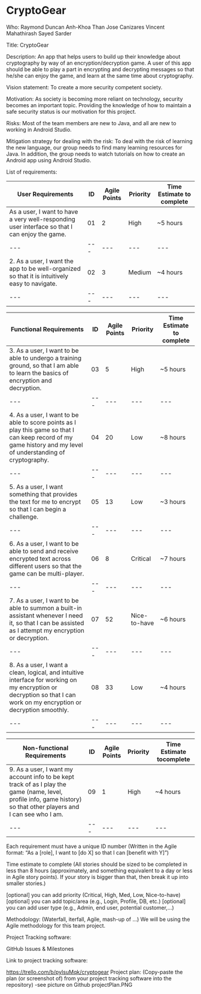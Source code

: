 # CryptoGear

Who:
Raymond Duncan
Anh-Khoa Than
Jose Canizares
Vincent Mahathirash
Sayed Sarder

Title:
CryptoGear

Description: 
An app that helps users to build up their knowledge about cryptography by way of an encryption/decryption game. A user of this app should be able to play a part in encrypting and decrypting messages so that he/she can enjoy the game, and learn at the same time about cryptography.

Vision statement: 
To create a more security competent society.

Motivation: 
As society is becoming more reliant on technology, security becomes an important topic. Providing the knowledge of how to maintain a safe security status is our motivation for this project. 

Risks: Most of the team members are new to Java, and all are new to working in Android Studio.

Mitigation strategy for dealing with the risk:
To deal with the risk of learning the new language, our group needs to find many learning resources for Java. In addition, the group needs to watch tutorials on how to create an Android app using Android Studio.

List of requirements: 


| User Requirements   | ID | Agile Points | Priority | Time Estimate to complete|
|---|---|---|---|---|
|  As a user, I want to have a very well-responding user interface so that I can enjoy the game. | 01 |  2 | High | ~5 hours|
|---|---|---|---|---|
|  2. As a user, I want the app to be well-organized so that it is intuitively easy to navigate.  | 02  | 3 | Medium| ~4 hours|
|---|---|---|---|---|



| Functional Requirements   | ID | Agile Points | Priority | Time Estimate to complete|
|---|---|---|---|---|
|  3. As a user, I want to be able to undergo a training ground, so that I am able to learn the basics of encryption and decryption. | 03  | 5 | High | ~5 hours|
|---|---|---|---|---|
|  4. As a user, I want to be able to score points as I play this game so that I can keep record of my game history and my level of understanding of cryptography.  | 04 | 20 |	Low | ~8 hours|
|---|---|---|---|---|
|  5. As a user, I want something that provides the text for me to encrypt so that I can begin a challenge. | 05  | 13 | Low | ~3 hours|
|---|---|---|---|---|
|  6. As a user, I want to be able to send and receive encrypted text across different users so that the game can be multi-player. | 06 | 8 | Critical | ~7 hours|
|---|---|---|---|---|
|  7. As a user, I want to be able to summon a built-in assistant whenever I need it, so that I can be assisted as I attempt my encryption or decryption. | 07 |52  | Nice-to-have| ~6 hours|
|---|---|---|---|---|
|  8. As a user, I want a clean, logical, and intuitive interface for working on my encryption or decryption so that I can work on my encryption or decryption smoothly. | 08 | 33 | Low | ~4 hours|
|---|---|---|---|---|



| Non-functional Requirements   |ID | Agile Points | Priority | Time Estimate tocomplete|
|---|---|---|---|---|
|  9. As a user, I want my account info to be kept track of as I play the game (name, level, profile info, game history) so that other players and I can see who I am. | 09  |  1 |High |~4 hours|
|---|---|---|---|---|




Each requirement must have a unique ID number
(Written in the Agile format: “As a [role], I want to [do X] so that I can [benefit with Y]”)

Time estimate to complete
(All stories should be sized to be completed in less than 8 hours (approximately, and something equivalent to a day or less in Agile story points). If your story is bigger than that, then break it up into smaller stories.)

[optional] you can add priority (Critical, High, Med, Low, Nice-to-have)
[optional] you can add topic/area (e.g., Login, Profile, DB, etc.)
[optional] you can add user type (e.g., Admin, end user, potential customer,…)

Methodology: (Waterfall, iterfall, Agile, mash-up of …)
We will be using the Agile methodology for this team project.

Project Tracking software:

GitHub Issues & Milestones

Link to project tracking software: 

https://trello.com/b/pyIsuMqk/cryptogear
Project plan: (Copy-paste the plan (or screenshot of) from your project tracking software into the repository) -see picture on Github projectPlan.PNG


